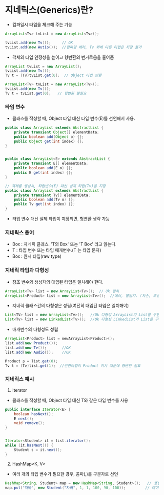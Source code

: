 # 지네릭스(Generics)란?
- 컴파일시 타입을 체크해 주는 기능
```java
ArrayList<Tv> tvList = new ArrayList<Tv>();

tvList.add(new Tv());     // OK
tvList.add(new Autio());  //컴파일 에러, Tv 외에 다른 타입은 저장 불가
```
- 객체의 타입 안정성을 높이고 형변환의 번거로움을 줄여줌
```java
ArrayList tvList = new ArrayList();
tvList.add(new Tv());
Tv t = (Tv)tvList.get(0);  // Object 타입 반환

ArrayList<Tv> tvList = new ArrayList<Tv>();
tvList.add(new Tv()); 
Tv t = tvList.get(0);   // 형변환 불필요
```

### 타입 변수
- 클래스를 작성할 때, Object 타입 대신 타입 변수(E)를 선언해서 사용.
```java
public class ArrayList extends AbstractList {
    private transient Object[] elementData;
    public boolean add(Object o) {};
    public Object get(int index) {};
}


public class ArrayList<E> extends AbstractList {
    private transient E[] elementData;
    public boolean add(E o) {};
    public E get(int index) {};
}

// 객체를 생성시, 타입변수(E) 대신 실제 타입(Tv)을 지정
public class ArrayList extends AbstractList {
    private transient Tv[] elementData;
    public boolean add(Tv o) {};
    public Tv get(int index) {};
}
```
- 타입 변수 대신 실제 타입이 지정되면, 형변환 생략 가능

### 지네릭스 용어
- Box<T> : 지네릭 클래스. 'T의 Box' 또는 'T Box' 라고 읽는다.
- T : 타입 변수 또는 타입 매개변수.(T 는 타입 문자)
- Box : 원시 타입(raw type)

### 지네릭 타입과 다형성
- 참조 변수와 생성자의 대입된 타입은 일치해야 한다.
```java
ArrayList<Tv> list = new ArrayList<Tv>();  // Ok 일치
ArrayList<Product> list = new ArrayList<Tv>();  //에러, 불일치. (자손, 조상 관계도 안 됨)
```
- 지네릭 클래스간의 다형성은 성립(여전히 대입된 타입은 일치해야)
```java
List<TV> list = new ArrayList<Tv>();   //Ok 다형성 ArrayList가 List를 구현
List<Tv> list = new LinkedList<Tv>();  //Ok 다형성 LinkedList가 List를 구현
```
- 매개변수의 다형성도 성립
```java
ArrayList<Product> list = newArrayList<Product>();
list.add(new Product());
list.add(new Tv());       //OK
list.add(new Audio());    //OK

Product p = list.get(0);
Tv t = (Tv)list.get(1);  //반환타입이 Product 이기 때문에 형변환 필요
```

### 지네릭스 예시
1. Iterator<E>
- 클래스를 작성할 때, Object 타입 대신 T와 같은 타입 변수를 사용
```java
public interface Iterator<E> {
    boolean hasNext();
    E next();
    void remove();
}


Iterator<Student> it = list.iterator();
while (it.hasNext()) {
    Student s = it.next();
}
```
2. HashMap<K, V>
- 여러 개의 타입 변수가 필요한 경우, 콤마(,)를 구분자로 선언
```java
HashMap<String, Student> map = new HashMap<String, Student>();   // 생성
map.put("자바", new Student("자바", 1, 1, 100, 90, 100));         // 데이터 저장
```